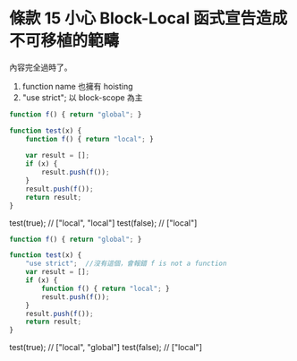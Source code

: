 # 條款 15 小心 Block-Local 函式宣告造成不可移植的範疇

內容完全過時了。

1. function name 也擁有 hoisting 
2. "use strict"; 以 block-scope 為主

```javascript
function f() { return "global"; } 

function test(x) {
    function f() { return "local"; }
    
    var result = [];
    if (x) {
        result.push(f());
    }
    result.push(f());
    return result; 
}
```

test(true); // ["local", "local"]
test(false); // ["local"]


```javascript
function f() { return "global"; } 

function test(x) {
    "use strict";  //沒有這個，會報錯 f is not a function
    var result = [];
    if (x) {
        function f() { return "local"; }
        result.push(f());
    }
    result.push(f());
    return result; 
}
```

test(true); // ["local", "global"]
test(false); // ["local"]

